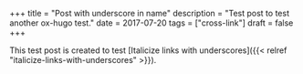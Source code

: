 +++
title = "Post with underscore in name"
description = "Test post to test another ox-hugo test."
date = 2017-07-20
tags = ["cross-link"]
draft = false
+++

This test post is created to test [Italicize links with underscores]({{< relref "italicize-links-with-underscores" >}}).
